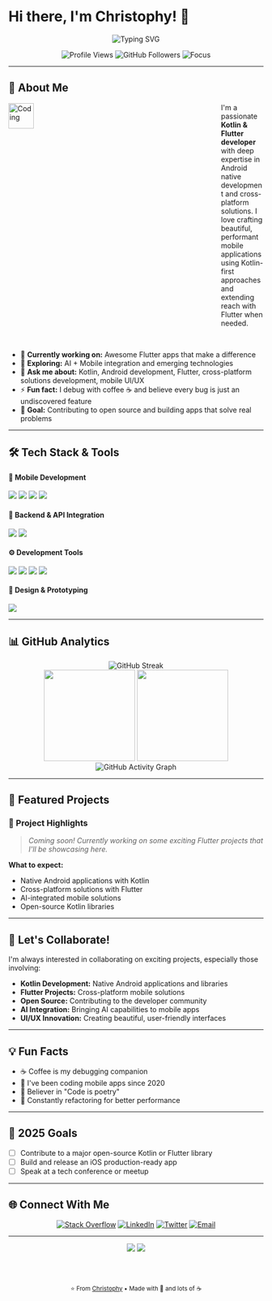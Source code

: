 # Hi there, I'm Christophy! 👋

<div align="center">
  
  <!-- Enhanced Typing Animation with Custom Styling -->
  <img src="https://readme-typing-svg.herokuapp.com/?lines=🚀+Kotlin+%26+Flutter+Developer;📱+Android+Native+Expert;🌐+Cross-Platform+Enthusiast;🤖+AI+%2B+Mobile+Explorer;☕+Coffee-Driven+Debugger;&font=Fira%20Code&center=true&width=600&height=80&duration=3000&pause=1000&size=28&color=58a6ff&background=0d1117&vCenter=true&multiline=false" alt="Typing SVG">
  
  <!-- Enhanced Profile Stats Row -->
  <p>
    <img src="https://komarev.com/ghpvc/?username=christophybarth&label=Profile%20Views&color=blueviolet&style=for-the-badge" alt="Profile Views" />
    <img src="https://img.shields.io/github/followers/christophybarth?label=Followers&style=for-the-badge&color=blue&labelColor=000000" alt="GitHub Followers" />
    <img src="https://img.shields.io/badge/Focus-Mobile%20Development-brightgreen?style=for-the-badge&labelColor=000000" alt="Focus" />
  </p>
</div>

---

## 🚀 About Me

<div align="left">
 <img align="left" alt="Coding" width="50" src="https://user-images.githubusercontent.com/74038190/229223156-0cbdaba9-3128-4d8e-8719-b6b4cf741b67.gif">
 
 <div style="margin-left: 420px;">
   
I'm a passionate **Kotlin & Flutter developer** with deep expertise in Android native development and cross-platform solutions. I love crafting beautiful, performant mobile applications using Kotlin-first approaches and extending reach with Flutter when needed.
 </div>
</div>
<br clear="left"/>

- 🔭 **Currently working on:** Awesome Flutter apps that make a difference
- 🌱 **Exploring:** AI + Mobile integration and emerging technologies
- 💬 **Ask me about:** Kotlin, Android development, Flutter, cross-platform solutions development, mobile UI/UX
- ⚡ **Fun fact:** I debug with coffee ☕ and believe every bug is just an undiscovered feature
- 🎯 **Goal:** Contributing to open source and building apps that solve real problems

---

## 🛠️ Tech Stack & Tools

#### **💎 Mobile Development**
<p>
  <img src="https://img.shields.io/badge/Kotlin-7F52FF?style=for-the-badge&logo=kotlin&logoColor=white&labelColor=000000&border=2"/>
  <img src="https://img.shields.io/badge/Android-3DDC84?style=for-the-badge&logo=android&logoColor=white&labelColor=000000"/>
  <img src="https://img.shields.io/badge/Flutter-02569B?style=for-the-badge&logo=flutter&logoColor=white&labelColor=000000"/>
  <img src="https://img.shields.io/badge/Dart-0175C2?style=for-the-badge&logo=dart&logoColor=white&labelColor=000000"/>
</p>

#### **🔧 Backend & API Integration**
<p>
  <img src="https://img.shields.io/badge/Firebase-FF6F00?style=for-the-badge&logo=Firebase&logoColor=white&labelColor=000000"/>
  <img src="https://img.shields.io/badge/Retrofit-48B983?style=for-the-badge&logo=square&logoColor=white&labelColor=000000"/>
</p>

#### **⚙️ Development Tools**
<p>
  <img src="https://img.shields.io/badge/Android%20Studio-3DDC84?style=for-the-badge&logo=android-studio&logoColor=white&labelColor=000000"/>
  <img src="https://img.shields.io/badge/VS%20Code-007ACC?style=for-the-badge&logo=visual-studio-code&logoColor=white&labelColor=000000"/>
  <img src="https://img.shields.io/badge/Git-F05032?style=for-the-badge&logo=git&logoColor=white&labelColor=000000"/>
  <img src="https://img.shields.io/badge/GitHub-181717?style=for-the-badge&logo=github&logoColor=white&labelColor=000000"/>
</p>

#### **🎨 Design & Prototyping**
<p>
  <img src="https://img.shields.io/badge/Figma-F24E1E?style=for-the-badge&logo=figma&logoColor=white&labelColor=000000"/>
</p>

</div>

---

## 📊 GitHub Analytics

<div align="center">
  <img src="https://github-readme-streak-stats.herokuapp.com/?user=christophybarth&theme=tokyonight" alt="GitHub Streak" />
</div>

<div align="center">
  <img height="180em" src="https://github-readme-stats.vercel.app/api?username=christophybarth&show_icons=true&theme=tokyonight&include_all_commits=true&count_private=true"/>
  <img height="180em" src="https://github-readme-stats.vercel.app/api/top-langs/?username=christophybarth&layout=compact&theme=tokyonight&langs_count=8"/>
</div>

<div align="center">
  <img src="https://github-readme-activity-graph.vercel.app/graph?username=christophybarth&theme=tokyo-night&bg_color=1a1b27&color=a9b1d6&line=f7768e&point=73daca&area=true&hide_border=true" alt="GitHub Activity Graph" />
</div>

---

## 💼 Featured Projects

### 🚀 Project Highlights
> *Coming soon! Currently working on some exciting Flutter projects that I'll be showcasing here.*

**What to expect:**
- Native Android applications with Kotlin
- Cross-platform solutions with Flutter
- AI-integrated mobile solutions
- Open-source Kotlin libraries

---

## 🤝 Let's Collaborate!

I'm always interested in collaborating on exciting projects, especially those involving:

- **Kotlin Development:** Native Android applications and libraries
- **Flutter Projects:** Cross-platform mobile solutions
- **Open Source:** Contributing to the developer community
- **AI Integration:** Bringing AI capabilities to mobile apps
- **UI/UX Innovation:** Creating beautiful, user-friendly interfaces

---

## 💡 Fun Facts

- ☕ Coffee is my debugging companion
- 📱 I've been coding mobile apps since 2020
- 🌟 Believer in "Code is poetry"
- 🔄 Constantly refactoring for better performance

---

## 🎯 2025 Goals

- [ ] Contribute to a major open-source Kotlin or Flutter library
- [ ] Build and release an iOS production-ready app
- [ ] Speak at a tech conference or meetup

---

## 🌐 Connect With Me

<div align="center">
  
[![Stack Overflow](https://img.shields.io/badge/Stack%20Overflow-FE7A16?style=for-the-badge&logo=stack-overflow&logoColor=white)](https://stackoverflow.com/users/13887525/christophy-barth?tab=profile)
[![LinkedIn](https://img.shields.io/badge/LinkedIn-0077B5?style=for-the-badge&logo=linkedin&logoColor=white)](https://www.linkedin.com/in/Christopher-Okeke-3b8979172/)
[![Twitter](https://img.shields.io/badge/Twitter-1DA1F2?style=for-the-badge&logo=twitter&logoColor=white)](https://twitter.com/christophybarth)
[![Email](https://img.shields.io/badge/Email-D14836?style=for-the-badge&logo=gmail&logoColor=white)](mailto:christopherbartholomewokeke@gmail.com)

</div>

---

<div align="center">
  
  <!-- Enhanced Footer with Animation -->
  <img src="https://capsule-render.vercel.app/api?type=waving&color=gradient&customColorList=6,11,20&height=200&section=footer&text=Thanks%20for%20visiting!&fontSize=24&fontAlignY=70&desc=Let's%20build%20something%20amazing%20together%20🚀&descAlignY=90&descAlign=center&animation=twinkling" />
  
  <!-- Animated Thank You Message -->
  <img src="https://readme-typing-svg.herokuapp.com/?lines=⭐+Star+my+repos+if+you+find+them+helpful!;💬+Let's+connect+and+collaborate!;🚀+Building+the+future+one+app+at+a+time!&font=Fira%20Code&center=true&width=500&height=50&duration=3000&pause=1500&size=18&color=58a6ff" />
  
  <br><br>
  
  <sub>⭐️ From <a href="https://github.com/christophybarth">Christophy</a> • Made with 💖 and lots of ☕</sub>
  
</div>
